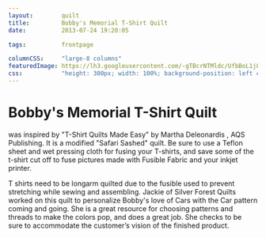 ```yaml
---
layout:        quilt
title:         Bobby's Memorial T-Shirt Quilt
date:          2013-07-24 19:20:05

tags:          frontpage

columnCSS:     "large-8 columns"
featuredImage: https://lh3.googleusercontent.com/-gTBcrNTMldc/UfbBoL1j8dI/AAAAAAAAAQI/qu09YxPTUL0/w637/photo.jpg
css:           "height: 300px; width: 100%; background-position: left center;"
---
```


# Bobby's Memorial T-Shirt Quilt

was inspired by "T-Shirt Quilts Made Easy" by Martha Deleonardis , AQS Publishing.  It is a modified "Safari Sashed" quilt.  Be sure to use a Teflon sheet and wet pressing cloth for fusing your T-shirts, and save some of the t-shirt cut off to fuse pictures made with Fusible Fabric and your inkjet printer.

T shirts need to be longarm quilted due to the fusible used to prevent stretching while sewing and assembling.  Jackie of Silver Forest Quilts worked on this quilt to personalize Bobby's love of Cars with the Car pattern coming and going. She is a great resource for choosing patterns and threads to make the colors pop, and does a great job.  She checks to be sure to accommodate the customer’s vision of the finished product.

